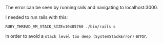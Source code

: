 The error can be seen by running rails and navigating to localhost:3000.

I needed to run rails with this:
```
RUBY_THREAD_VM_STACK_SIZE=10485760 ./bin/rails s
```
in order to avoid a `stack level too deep (SystemStackError)` error.

